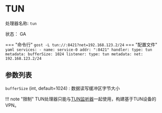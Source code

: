 # TUN

处理器名称: `tun`

状态： GA

=== "命令行"
    ```
	gost -L tun://:8421?net=192.168.123.2/24
	```
=== "配置文件"
    ```yaml
	services:
	- name: service-0
	  addr: ":8421"
	  handler:
		type: tun
		metadata:
		  bufferSize: 1024
	  listener:
		type: tun
		metadata:
		  net: 192.168.123.2/24
	```

## 参数列表

`bufferSize` (int, default=1024)
:   数据读写缓冲区字节大小 

!!! note "限制"
    TUN处理器只能与[TUN监听器](/components/listeners/tun/)一起使用，构建基于TUN设备的VPN。